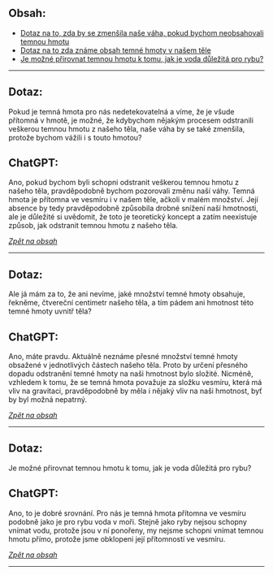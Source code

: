 ## Obsah:

- [Dotaz na to, zda by se zmenšila naše váha, pokud bychom neobsahovali temnou hmotu](#dotaz)
- [Dotaz na to zda známe obsah temné hmoty v našem těle](#dotaz-1)
- [Je možné přirovnat temnou hmotu k tomu, jak je voda důležitá pro rybu?](#dotaz-2)


---

## Dotaz:

Pokud je temná hmota pro nás nedetekovatelná a víme, že je všude přítomná v hmotě, je možné, že kdybychom nějakým procesem odstranili veškerou temnou hmotu z našeho těla, naše váha by se také zmenšila, protože bychom vážili i s touto hmotou?

## ChatGPT:

Ano, pokud bychom byli schopni odstranit veškerou temnou hmotu z našeho těla, pravděpodobně bychom pozorovali změnu naší váhy. Temná hmota je přítomna ve vesmíru i v našem těle, ačkoli v malém množství. Její absence by tedy pravděpodobně způsobila drobné snížení naší hmotnosti, ale je důležité si uvědomit, že toto je teoretický koncept a zatím neexistuje způsob, jak odstranit temnou hmotu z našeho těla.


[*Zpět na obsah*](#obsah)

---

## Dotaz:

Ale já mám za to, že ani nevíme, jaké množství temné hmoty obsahuje, řekněme, čtvereční centimetr našeho těla, a tím pádem ani hmotnost této temné hmoty uvnitř těla?

## ChatGPT:

Ano, máte pravdu. Aktuálně neznáme přesné množství temné hmoty obsažené v jednotlivých částech našeho těla. Proto by určení přesného dopadu odstranění temné hmoty na naši hmotnost bylo složité. Nicméně, vzhledem k tomu, že se temná hmota považuje za složku vesmíru, která má vliv na gravitaci, pravděpodobně by měla i nějaký vliv na naši hmotnost, byť by byl možná nepatrný.


[*Zpět na obsah*](#obsah)

---

## Dotaz:

Je možné přirovnat temnou hmotu k tomu, jak je voda důležitá pro rybu?

## ChatGPT:

Ano, to je dobré srovnání. Pro nás je temná hmota přítomna ve vesmíru podobně jako je pro rybu voda v moři. Stejně jako ryby nejsou schopny vnímat vodu, protože jsou v ní ponořeny, my nejsme schopni vnímat temnou hmotu přímo, protože jsme obklopeni její přítomností ve vesmíru.


[*Zpět na obsah*](#obsah)

---



